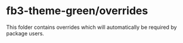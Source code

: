 # fb3-theme-green/overrides

This folder contains overrides which will automatically be required by package users.
